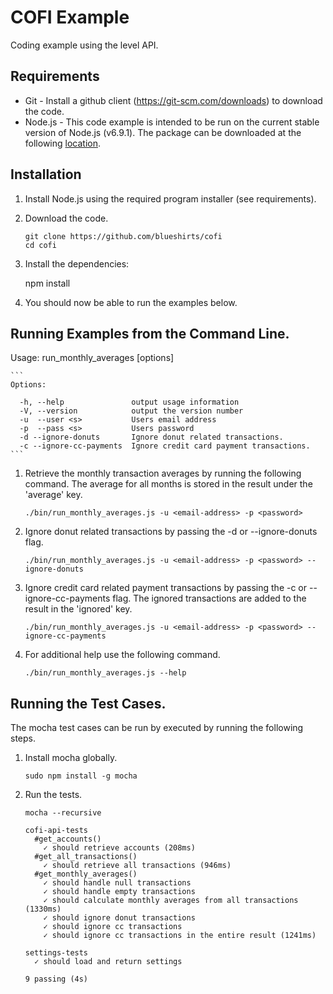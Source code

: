 # COFI Example

Coding example using the level API.

## Requirements

- Git - Install a github client (https://git-scm.com/downloads) to download the code.
- Node.js - This code example is intended to be run on the current stable version of
Node.js (v6.9.1).  The package can be downloaded at the following <a href="https://nodejs.org/en/download/" target="_blank">location</a>.

## Installation

1. Install Node.js using the required program installer (see requirements).
1. Download the code.

    ```
    git clone https://github.com/blueshirts/cofi
    cd cofi
    ```
1. Install the dependencies:

    npm install
1. You should now be able to run the examples below.

## Running Examples from the Command Line.

Usage: run_monthly_averages [options]

    ```
    Options:

      -h, --help               output usage information
      -V, --version            output the version number
      -u  --user <s>           Users email address
      -p  --pass <s>           Users password
      -d --ignore-donuts       Ignore donut related transactions.
      -c --ignore-cc-payments  Ignore credit card payment transactions.
    ```
    
1. Retrieve the monthly transaction averages by running the following command. The average for all
months is stored in the result under the 'average' key.

    ```
    ./bin/run_monthly_averages.js -u <email-address> -p <password>
    ```
2. Ignore donut related transactions by passing the -d or --ignore-donuts flag.
    
    ```
    ./bin/run_monthly_averages.js -u <email-address> -p <password> --ignore-donuts
    ```
3. Ignore credit card related payment transactions by passing the -c or --ignore-cc-payments flag.
The ignored transactions are added to the result in the 'ignored' key.
    
    ```
    ./bin/run_monthly_averages.js -u <email-address> -p <password> --ignore-cc-payments
    ```
4. For additional help use the following command.

    ```
    ./bin/run_monthly_averages.js --help
    ```

## Running the Test Cases.

The mocha test cases can be run by executed by running the following steps.

1. Install mocha globally.
    
    ```
    sudo npm install -g mocha
    ```
1. Run the tests.
    
    ```
   mocha --recursive
    ```

    ```
    cofi-api-tests
      #get_accounts()
        ✓ should retrieve accounts (208ms)
      #get_all_transactions()
        ✓ should retrieve all transactions (946ms)
      #get_monthly_averages()
        ✓ should handle null transactions
        ✓ should handle empty transactions
        ✓ should calculate monthly averages from all transactions (1330ms)
        ✓ should ignore donut transactions
        ✓ should ignore cc transactions
        ✓ should ignore cc transactions in the entire result (1241ms)

    settings-tests
      ✓ should load and return settings
  
    9 passing (4s)
    ```

